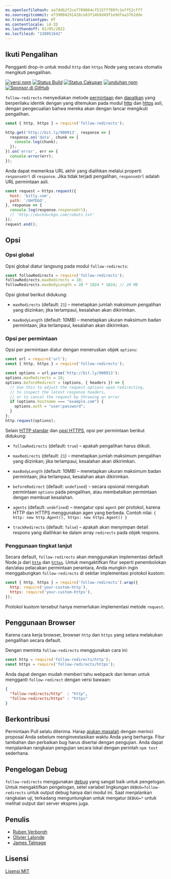 ```yaml
---
ms.openlocfilehash: aa7ddb2f2ce7709064cf5157f709fc1eff52cff7
ms.sourcegitcommit: e739004291428ce83f14b9d49f1e9dfaa3762dde
ms.translationtype: HT
ms.contentlocale: id-ID
ms.lasthandoff: 02/05/2022
ms.locfileid: "138051642"
---
```

## <a name="follow-redirects"></a>Ikuti Pengalihan

Pengganti drop-in untuk modul `http` dan `https` Node yang secara otomatis mengikuti pengalihan.

[![versi npm](https://img.shields.io/npm/v/follow-redirects.svg)](https://www.npmjs.com/package/follow-redirects)
[![Status Build](https://github.com/follow-redirects/follow-redirects/workflows/CI/badge.svg)](https://github.com/follow-redirects/follow-redirects/actions)
[![Status Cakupan](https://coveralls.io/repos/follow-redirects/follow-redirects/badge.svg?branch=master)](https://coveralls.io/r/follow-redirects/follow-redirects?branch=master)
[![unduhan npm](https://img.shields.io/npm/dm/follow-redirects.svg)](https://www.npmjs.com/package/follow-redirects)
[![Sponsor di GitHub](https://img.shields.io/static/v1?label=Sponsor&message=%F0%9F%92%96&logo=GitHub)](https://github.com/sponsors/RubenVerborgh)

`follow-redirects` menyediakan metode [permintaan](https://nodejs.org/api/http.html#http_http_request_options_callback) dan [dapatkan](https://nodejs.org/api/http.html#http_http_get_options_callback) yang berperilaku identik dengan yang ditemukan pada modul [http](https://nodejs.org/api/http.html#http_http_request_options_callback) dan [https](https://nodejs.org/api/https.html#https_https_request_options_callback) asli, dengan pengecualian bahwa mereka akan dengan lancar mengikuti pengalihan.

```javascript
const { http, https } = require('follow-redirects');

http.get('http://bit.ly/900913', response => {
  response.on('data', chunk => {
    console.log(chunk);
  });
}).on('error', err => {
  console.error(err);
});
```

Anda dapat memeriksa URL akhir yang dialihkan melalui properti `responseUrl` di `response`.
Jika tidak terjadi pengalihan, `responseUrl` adalah URL permintaan asli.

```javascript
const request = https.request({
  host: 'bitly.com',
  path: '/UHfDGO',
}, response => {
  console.log(response.responseUrl);
  // 'http://duckduckgo.com/robots.txt'
});
request.end();
```

## <a name="options"></a>Opsi
### <a name="global-options"></a>Opsi global
Opsi global diatur langsung pada modul `follow-redirects`:

```javascript
const followRedirects = require('follow-redirects');
followRedirects.maxRedirects = 10;
followRedirects.maxBodyLength = 20 * 1024 * 1024; // 20 MB
```

Opsi global berikut didukung:

- `maxRedirects` (default: `21`) – menetapkan jumlah maksimum pengalihan yang diizinkan; jika terlampaui, kesalahan akan dikirimkan.

- `maxBodyLength` (default: 10MB) – menetapkan ukuran maksimum badan permintaan; jika terlampaui, kesalahan akan dikirimkan.

### <a name="per-request-options"></a>Opsi per permintaan
Opsi per permintaan diatur dengan meneruskan objek `options`:

```javascript
const url = require('url');
const { http, https } = require('follow-redirects');

const options = url.parse('http://bit.ly/900913');
options.maxRedirects = 10;
options.beforeRedirect = (options, { headers }) => {
  // Use this to adjust the request options upon redirecting,
  // to inspect the latest response headers,
  // or to cancel the request by throwing an error
  if (options.hostname === "example.com") {
    options.auth = "user:password";
  }
};
http.request(options);
```

Selain [HTTP standar](https://nodejs.org/api/http.html#http_http_request_options_callback) dan [opsi HTTPS](https://nodejs.org/api/https.html#https_https_request_options_callback), opsi per permintaan berikut didukung:
- `followRedirects` (default: `true`) – apakah pengalihan harus diikuti.

- `maxRedirects` (default: `21`) – menetapkan jumlah maksimum pengalihan yang diizinkan; jika terlampaui, kesalahan akan dikirimkan.

- `maxBodyLength` (default: 10MB) – menetapkan ukuran maksimum badan permintaan; jika terlampaui, kesalahan akan dikirimkan.

- `beforeRedirect` (default: `undefined`) – secara opsional mengubah permintaan `options` pada pengalihan, atau membatalkan permintaan dengan membuat kesalahan.

- `agents` (default: `undefined`) – mengatur opsi `agent` per protokol, karena HTTP dan HTTPS menggunakan agen yang berbeda. Contoh nilai: `{ http: new http.Agent(), https: new https.Agent() }`

- `trackRedirects` (default: `false`) – apakah akan menyimpan detail respons yang dialihkan ke dalam array `redirects` pada objek respons.


### <a name="advanced-usage"></a>Penggunaan tingkat lanjut
Secara default, `follow-redirects` akan menggunakan implementasi default Node.js dari [`http`](https://nodejs.org/api/http.html) dan [`https`](https://nodejs.org/api/https.html).
Untuk mengaktifkan fitur seperti penembolokan dan/atau pelacakan permintaan perantara, Anda mungkin ingin menggabungkan `follow-redirects` di sekitar implementasi protokol kustom:

```javascript
const { http, https } = require('follow-redirects').wrap({
  http: require('your-custom-http'),
  https: require('your-custom-https'),
});
```

Protokol kustom tersebut hanya memerlukan implementasi metode `request`.

## <a name="browser-usage"></a>Penggunaan Browser

Karena cara kerja browser, browser `http` dan `https` yang setara melakukan pengalihan secara default.

Dengan meminta `follow-redirects` menggunakan cara ini:
```javascript
const http = require('follow-redirects/http');
const https = require('follow-redirects/https');
```
Anda dapat dengan mudah memberi tahu webpack dan teman untuk mengganti `follow-redirect` dengan versi bawaan:

```json
{
  "follow-redirects/http"  : "http",
  "follow-redirects/https" : "https"
}
```

## <a name="contributing"></a>Berkontribusi

Permintaan Pull selalu diterima. Harap [ajukan masalah](https://github.com/follow-redirects/follow-redirects/issues) dengan merinci proposal Anda sebelum menginvestasikan waktu Anda yang berharga. Fitur tambahan dan perbaikan bug harus disertai dengan pengujian. Anda dapat menjalankan rangkaian pengujian secara lokal dengan perintah `npm test` sederhana.

## <a name="debug-logging"></a>Pengelogan Debug

`follow-redirects` menggunakan [debug](https://www.npmjs.com/package/debug) yang sangat baik untuk pengelogan. Untuk mengaktifkan pengelogan, setel variabel lingkungan `DEBUG=follow-redirects` untuk output debug hanya dari modul ini. Saat menjalankan rangkaian uji, terkadang menguntungkan untuk mengatur `DEBUG=*` untuk melihat output dari server ekspres juga.

## <a name="authors"></a>Penulis

- [Ruben Verborgh](https://ruben.verborgh.org/)
- [Olivier Lalonde](mailto:olalonde@gmail.com)
- [James Talmage](mailto:james@talmage.io)

## <a name="license"></a>Lisensi

[Lisensi MIT](https://github.com/follow-redirects/follow-redirects/blob/master/LICENSE)
